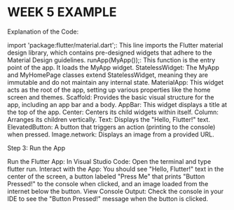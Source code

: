 # WEEK 5 EXAMPLE

Explanation of the Code:

import 'package:flutter/material.dart';: This line imports the Flutter material design library, which contains pre-designed widgets that adhere to the Material Design guidelines.
runApp(MyApp());: This function is the entry point of the app. It loads the MyApp widget.
StatelessWidget: The MyApp and MyHomePage classes extend StatelessWidget, meaning they are immutable and do not maintain any internal state.
MaterialApp: This widget acts as the root of the app, setting up various properties like the home screen and themes.
Scaffold: Provides the basic visual structure for the app, including an app bar and a body.
AppBar: This widget displays a title at the top of the app.
Center: Centers its child widgets within itself.
Column: Arranges its children vertically.
Text: Displays the "Hello, Flutter!" text.
ElevatedButton: A button that triggers an action (printing to the console) when pressed.
Image.network: Displays an image from a provided URL.

Step 3: Run the App

Run the Flutter App:
In Visual Studio Code: Open the terminal and type flutter run.
Interact with the App:
You should see "Hello, Flutter!" text in the center of the screen, a button labeled "Press Me" that prints "Button Pressed!" to the console when clicked, and an image loaded from the internet below the button.
View Console Output: Check the console in your IDE to see the "Button Pressed!" message when the button is clicked.
